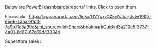 Below are PowerBI dashboards/reports' links. Click to open them.

Financials : https://app.powerbi.com/links/HVVpsrO2ky?ctid=dcbe1095-e5e6-43aa-91c3-7a9b71c5a99c&pbi_source=linkShare&bookmarkGuid=d3a210c5-3737-4a01-8d67-67d69d47034d

Superstore sales : 
